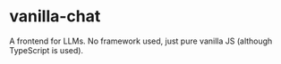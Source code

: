 # vanilla-chat

A frontend for LLMs. No framework used, just pure vanilla JS (although TypeScript is used).